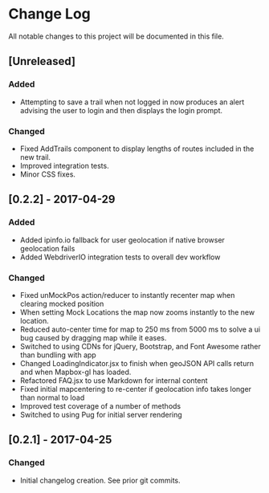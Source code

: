 # Change Log
All notable changes to this project will be documented in this file.

## [Unreleased]
### Added
- Attempting to save a trail when not logged in now produces an alert advising the user to login and then displays the login prompt.

### Changed
- Fixed AddTrails component to display lengths of routes included in the new trail.
- Improved integration tests.
- Minor CSS fixes.


## [0.2.2] - 2017-04-29
### Added
- Added ipinfo.io fallback for user geolocation if native browser geolocation fails
- Added WebdriverIO integration tests to overall dev workflow

### Changed
- Fixed unMockPos action/reducer to instantly recenter map when clearing mocked position
- When setting Mock Locations the map now zooms instantly to the new location.
- Reduced auto-center time for map to 250 ms from 5000 ms to solve a ui bug caused by dragging map while it eases.
- Switched to using CDNs for jQuery, Bootstrap, and Font Awesome rather than bundling with app
- Changed LoadingIndicator.jsx to finish when geoJSON API calls return and when Mapbox-gl has loaded.
- Refactored FAQ.jsx to use Markdown for internal content
- Fixed initial mapcentering to re-center if geolocation info takes longer than normal to load
- Improved test coverage of a number of methods
- Switched to using Pug for initial server rendering

## [0.2.1] - 2017-04-25
### Changed
- Initial changelog creation.  See prior git commits.
